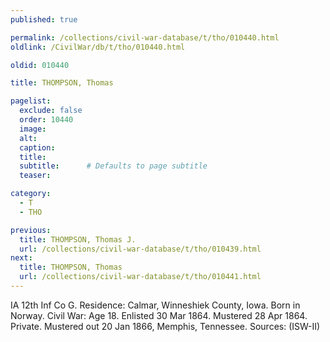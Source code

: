 ```yaml
---
published: true

permalink: /collections/civil-war-database/t/tho/010440.html
oldlink: /CivilWar/db/t/tho/010440.html

oldid: 010440

title: THOMPSON, Thomas

pagelist:
  exclude: false
  order: 10440
  image: 
  alt:
  caption:
  title:
  subtitle:      # Defaults to page subtitle
  teaser:

category: 
  - T 
  - THO

previous:
  title: THOMPSON, Thomas J.
  url: /collections/civil-war-database/t/tho/010439.html  
next:
  title: THOMPSON, Thomas
  url: /collections/civil-war-database/t/tho/010441.html   
---
```

IA 12th Inf Co G. Residence: Calmar, Winneshiek County, Iowa. Born in Norway. Civil War: Age 18. Enlisted 30 Mar 1864. Mustered 28 Apr 1864. Private. Mustered out 20 Jan 1866, Memphis, Tennessee. Sources: (ISW-II)